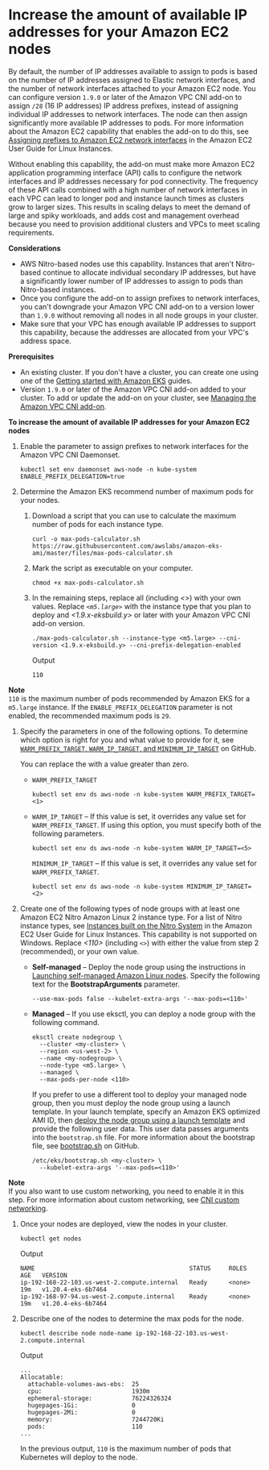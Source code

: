# Increase the amount of available IP addresses for your Amazon EC2 nodes<a name="cni-increase-ip-addresses"></a>

By default, the number of IP addresses available to assign to pods is based on the number of IP addresses assigned to Elastic network interfaces, and the number of network interfaces attached to your Amazon EC2 node\. You can configure version `1.9.0` or later of the Amazon VPC CNI add\-on to assign `/28` \(16 IP addresses\) IP address prefixes, instead of assigning individual IP addresses to network interfaces\. The node can then assign significantly more available IP addresses to pods\. For more information about the Amazon EC2 capability that enables the add\-on to do this, see [Assigning prefixes to Amazon EC2 network interfaces](https://docs.aws.amazon.com/AWSEC2/latest/UserGuide/ec2-prefix-eni.html) in the Amazon EC2 User Guide for Linux Instances\. 

Without enabling this capability, the add\-on must make more Amazon EC2 application programming interface \(API\) calls to configure the network interfaces and IP addresses necessary for pod connectivity\. The frequency of these API calls combined with a high number of network interfaces in each VPC can lead to longer pod and instance launch times as clusters grow to larger sizes\. This results in scaling delays to meet the demand of large and spiky workloads, and adds cost and management overhead because you need to provision additional clusters and VPCs to meet scaling requirements\.

**Considerations**
+ AWS Nitro\-based nodes use this capability\. Instances that aren't Nitro\-based continue to allocate individual secondary IP addresses, but have a significantly lower number of IP addresses to assign to pods than Nitro\-based instances\.
+ Once you configure the add\-on to assign prefixes to network interfaces, you can't downgrade your Amazon VPC CNI add\-on to a version lower than `1.9.0` without removing all nodes in all node groups in your cluster\.
+ Make sure that your VPC has enough available IP addresses to support this capability, because the addresses are allocated from your VPC's address space\.

**Prerequisites**
+ An existing cluster\. If you don't have a cluster, you can create one using one of the [Getting started with Amazon EKS](getting-started.md) guides\.
+ Version `1.9.0` or later of the Amazon VPC CNI add\-on added to your cluster\. To add or update the add\-on on your cluster, see [Managing the Amazon VPC CNI add\-on](managing-vpc-cni.md)\.

**To increase the amount of available IP addresses for your Amazon EC2 nodes**

1. Enable the parameter to assign prefixes to network interfaces for the Amazon VPC CNI Daemonset\.

   ```
   kubectl set env daemonset aws-node -n kube-system ENABLE_PREFIX_DELEGATION=true
   ```

1. Determine the Amazon EKS recommend number of maximum pods for your nodes\.

   1. Download a script that you can use to calculate the maximum number of pods for each instance type\.

      ```
      curl -o max-pods-calculator.sh https://raw.githubusercontent.com/awslabs/amazon-eks-ami/master/files/max-pods-calculator.sh
      ```

   1. Mark the script as executable on your computer\.

      ```
      chmod +x max-pods-calculator.sh
      ```

   1. In the remaining steps, replace all *<example values>* \(including *<>*\) with your own values\. Replace *`<m5.large>`* with the instance type that you plan to deploy and *<1\.9\.*x*\-eksbuild\.*y*>* or later with your Amazon VPC CNI add\-on version\.

      ```
      ./max-pods-calculator.sh --instance-type <m5.large> --cni-version <1.9.x-eksbuild.y> --cni-prefix-delegation-enabled
      ```

      Output

      ```
      110
      ```
**Note**  
`110` is the maximum number of pods recommended by Amazon EKS for a `m5.large` instance\. If the `ENABLE_PREFIX_DELEGATION` parameter is not enabled, the recommended maximum pods is `29`\.

1. Specify the parameters in one of the following options\. To determine which option is right for you and what value to provide for it, see [`WARM_PREFIX_TARGET`, `WARM_IP_TARGET`, and `MINIMUM_IP_TARGET`](https://github.com/aws/amazon-vpc-cni-k8s/blob/master/docs/prefix-and-ip-target.md) on GitHub\.

   You can replace the *<example values>* with a value greater than zero\.
   + `WARM_PREFIX_TARGET` 

     ```
     kubectl set env ds aws-node -n kube-system WARM_PREFIX_TARGET=<1>
     ```
   + `WARM_IP_TARGET` – If this value is set, it overrides any value set for `WARM_PREFIX_TARGET`\. If using this option, you must specify both of the following parameters\.

     ```
     kubectl set env ds aws-node -n kube-system WARM_IP_TARGET=<5>
     ```

     `MINIMUM_IP_TARGET` – If this value is set, it overrides any value set for `WARM_PREFIX_TARGET`\.

     ```
     kubectl set env ds aws-node -n kube-system MINIMUM_IP_TARGET=<2>
     ```

1. Create one of the following types of node groups with at least one Amazon EC2 Nitro Amazon Linux 2 instance type\. For a list of Nitro instance types, see [Instances built on the Nitro System](https://docs.aws.amazon.com/AWSEC2/latest/UserGuide/instance-types.html#ec2-nitro-instances) in the Amazon EC2 User Guide for Linux Instances\. This capability is not supported on Windows\. Replace *<110>* \(including *`<>`*\) with either the value from step 2 \(recommended\), or your own value\. 
   + **Self\-managed** – Deploy the node group using the instructions in [Launching self\-managed Amazon Linux nodes](launch-workers.md)\. Specify the following text for the **BootstrapArguments** parameter\.

     ```
     --use-max-pods false --kubelet-extra-args '--max-pods=<110>'
     ```
   + **Managed** – If you use eksctl, you can deploy a node group with the following command\.

     ```
     eksctl create nodegroup \
       --cluster <my-cluster> \
       --region <us-west-2> \
       --name <my-nodegroup> \
       --node-type <m5.large> \
       --managed \
       --max-pods-per-node <110>
     ```

     If you prefer to use a different tool to deploy your managed node group, then you must deploy the node group using a launch template\. In your launch template, specify an Amazon EKS optimized AMI ID, then [deploy the node group using a launch template](launch-templates.md) and provide the following user data\. This user data passes arguments into the `bootstrap.sh` file\. For more information about the bootstrap file, see [bootstrap\.sh](https://github.com/awslabs/amazon-eks-ami/blob/master/files/bootstrap.sh) on GitHub\.

     ```
     /etc/eks/bootstrap.sh <my-cluster> \
       --kubelet-extra-args '--max-pods=<110>'
     ```
**Note**  
 If you also want to use custom networking, you need to enable it in this step\. For more information about custom networking, see [CNI custom networking](cni-custom-network.md)\.

1. Once your nodes are deployed, view the nodes in your cluster\.

   ```
   kubectl get nodes
   ```

   Output

   ```
   NAME                                           STATUS     ROLES    AGE   VERSION
   ip-192-168-22-103.us-west-2.compute.internal   Ready      <none>   19m   v1.20.4-eks-6b7464
   ip-192-168-97-94.us-west-2.compute.internal    Ready      <none>   19m   v1.20.4-eks-6b7464
   ```

1. Describe one of the nodes to determine the max pods for the node\.

   ```
   kubectl describe node node-name ip-192-168-22-103.us-west-2.compute.internal
   ```

   Output

   ```
   ...
   Allocatable:
     attachable-volumes-aws-ebs:  25
     cpu:                         1930m
     ephemeral-storage:           76224326324
     hugepages-1Gi:               0
     hugepages-2Mi:               0
     memory:                      7244720Ki
     pods:                        110
   ...
   ```

   In the previous output, `110` is the maximum number of pods that Kubernetes will deploy to the node\.